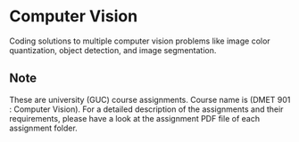 # Computer Vision
Coding solutions to multiple computer vision problems like image color quantization, object detection, and image segmentation.

## Note
These are university (GUC) course assignments. Course name is (DMET 901 : Computer Vision). For a detailed description of the assignments and their requirements, please have a look at the assignment PDF file of each assignment folder.

